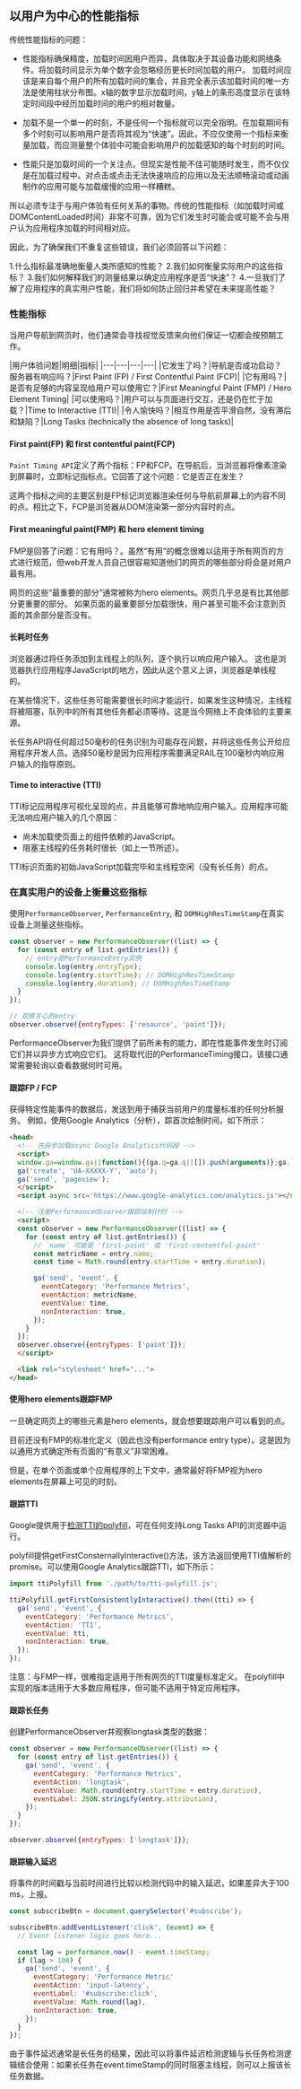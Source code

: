 ## 以用户为中心的性能指标

传统性能指标的问题：

* 性能指标确保精度，加载时间因用户而异，具体取决于其设备功能和网络条件。将加载时间显示为单个数字会忽略经历更长时间加载的用户。
加载时间应该是来自每个用户的所有加载时间的集合，并且完全表示该加载时间的唯一方法是使用柱状分布图。x轴的数字显示加载时间，y轴上的条形高度显示在该特定时间段中经历加载时间的用户的相对数量。

* 加载不是一个单一的时刻，不是任何一个指标就可以完全指明。在加载期间有多个时刻可以影响用户是否将其视为“快速”。因此，不应仅使用一个指标来衡量加载，而应测量整个体验中可能会影响用户的加载感知的每个时刻的时间。

* 性能只是加载时间的一个关注点。但现实是性能不佳可能随时发生，而不仅仅是在加载过程中。对点击或点击无法快速响应的应用以及无法顺畅滚动或动画制作的应用可能与加载缓慢的应用一样糟糕。

所以必须专注于与用户体验有任何关系的事物。传统的性能指标（如加载时间或DOMContentLoaded时间）非常不可靠，因为它们发生时可能会或可能不会与用户认为应用程序加载的时间相对应。

因此，为了确保我们不重复这些错误，我们必须回答以下问题：

1.什么指标最准确地衡量人类所感知的性能？
2.我们如何衡量实际用户的这些指标？
3.我们如何解释我们的测量结果以确定应用程序是否“快速”？
4.一旦我们了解了应用程序的真实用户性能，我们将如何防止回归并希望在未来提高性能？

### 性能指标

当用户导航到网页时，他们通常会寻找视觉反馈来向他们保证一切都会按预期工作。

|用户体验问题|明细|指标|
|---|---|---|---|
|它发生了吗？|导航是否成功启动？ 服务器有响应吗？|First Paint (FP) / First Contentful Paint (FCP)|
|它有用吗？|是否有足够的内容呈现给用户可以使用它？|First Meaningful Paint (FMP) / Hero Element Timing|
|可以使用吗？|用户可以与页面进行交互，还是仍在忙于加载？|Time to Interactive (TTI)|
|令人愉快吗？|相互作用是否平滑自然，没有滞后和缺陷？|Long Tasks (technically the absence of long tasks)|

#### First paint(FP) 和 first contentful paint(FCP)

`Paint Timing API`定义了两个指标：FP和FCP。在导航后，当浏览器将像素渲染到屏幕时，立即标记指标点。它回答了这个问题：它是否正在发生？

这两个指标之间的主要区别是FP标记浏览器渲染任何与导航前屏幕上的内容不同的点。相比之下，FCP是浏览器从DOM渲染第一部分内容时的点。

#### First meaningful paint(FMP) 和 hero element timing

FMP是回答了问题：它有用吗？。虽然“有用”的概念很难以适用于所有网页的方式进行规范，但web开发人员自己很容易知道他们的网页的哪些部分将会是对用户最有用。

网页的这些“最重要的部分”通常被称为hero elements。网页几乎总是有比其他部分更重要的部分。 如果页面的最重要部分加载很快，用户甚至可能不会注意到页面的其余部分是否没有。

#### 长耗时任务

浏览器通过将任务添加到主线程上的队列，逐个执行以响应用户输入。 这也是浏览器执行应用程序JavaScript的地方，因此从这个意义上讲，浏览器是单线程的。

在某些情况下，这些任务可能需要很长时间才能运行，如果发生这种情况，主线程将被阻塞，队列中的所有其他任务都必须等待。这是当今网络上不良体验的主要来源。

长任务API将任何超过50毫秒的任务识别为可能存在问题，并将这些任务公开给应用程序开发人员。选择50毫秒是因为应用程序需要满足RAIL在100毫秒内响应用户输入的指导原则。

#### Time to interactive (TTI)

TTI标记应用程序可视化呈现的点，并且能够可靠地响应用户输入。应用程序可能无法响应用户输入的几个原因：

* 尚未加载使页面上的组件依赖的JavaScript。
* 阻塞主线程的任务耗时很长（如上一节所述）。

TTI标识页面的初始JavaScript加载完毕和主线程空闲（没有长任务）的点。

### 在真实用户的设备上衡量这些指标

使用`PerformanceObserver`, `PerformanceEntry`, 和 `DOMHighResTimeStamp`在真实设备上测量这些指标。

```js
const observer = new PerformanceObserver((list) => {
  for (const entry of list.getEntries()) {
    // entry是PerformanceEntry实例
    console.log(entry.entryType);
    console.log(entry.startTime); // DOMHighResTimeStamp
    console.log(entry.duration); // DOMHighResTimeStamp
  }
});

// 观察关心的entry
observer.observe({entryTypes: ['resource', 'paint']});
```

PerformanceObserver为我们提供了前所未有的能力，即在性能事件发生时订阅它们并以异步方式响应它们。 这将取代旧的PerformanceTiming接口，该接口通常需要轮询以查看数据何时可用。

#### 跟踪FP / FCP

获得特定性能事件的数据后，发送到用于捕获当前用户的度量标准的任何分析服务。 例如，使用Google Analytics（分析），踪首次绘制时间，如下所示：

```html
<head>
  <!-- 先异步加载async Google Analytics代码段 -->
  <script>
  window.ga=window.ga||function(){(ga.q=ga.q||[]).push(arguments)};ga.l=+new Date;
  ga('create', 'UA-XXXXX-Y', 'auto');
  ga('send', 'pageview');
  </script>
  <script async src='https://www.google-analytics.com/analytics.js'></script>

  <!-- 注册PerformanceObserver跟踪绘制计时 -->
  <script>
  const observer = new PerformanceObserver((list) => {
    for (const entry of list.getEntries()) {
      // `name` 可能是 'first-paint' 或 'first-contentful-paint'
      const metricName = entry.name;
      const time = Math.round(entry.startTime + entry.duration);

      ga('send', 'event', {
        eventCategory: 'Performance Metrics',
        eventAction: metricName,
        eventValue: time,
        nonInteraction: true,
      });
    }
  });
  observer.observe({entryTypes: ['paint']});
  </script>

  <link rel="stylesheet" href="...">
</head>
```

#### 使用hero elements跟踪FMP

一旦确定网页上的哪些元素是hero elements，就会想要跟踪用户可以看到的点。

目前还没有FMP的标准化定义（因此也没有performance entry type）。这是因为以通用方式确定所有页面的“有意义”非常困难。

但是，在单个页面或单个应用程序的上下文中，通常最好将FMP视为hero elements在屏幕上可见的时刻。

#### 跟踪TTI

Google提供用于[检测TTI的polyfill](https://github.com/GoogleChromeLabs/tti-polyfill)，可在任何支持Long Tasks API的浏览器中运行。

polyfill提供getFirstConsternallyInteractive()方法，该方法返回使用TTI值解析的promise。可以使用Google Analytics跟踪TTI，如下所示：

```js
import ttiPolyfill from './path/to/tti-polyfill.js';

ttiPolyfill.getFirstConsistentlyInteractive().then((tti) => {
  ga('send', 'event', {
    eventCategory: 'Performance Metrics',
    eventAction: 'TTI',
    eventValue: tti,
    nonInteraction: true,
  });
});
```

注意：与FMP一样，很难指定适用于所有网页的TTI度量标准定义。 在polyfill中实现的版本适用于大多数应用程序，但可能不适用于特定应用程序。 

#### 跟踪长任务

创建PerformanceObserver并观察longtask类型的数据：

```js
const observer = new PerformanceObserver((list) => {
  for (const entry of list.getEntries()) {
    ga('send', 'event', {
      eventCategory: 'Performance Metrics',
      eventAction: 'longtask',
      eventValue: Math.round(entry.startTime + entry.duration),
      eventLabel: JSON.stringify(entry.attribution),
    });
  }
});

observer.observe({entryTypes: ['longtask']});
```

#### 跟踪输入延迟

将事件的时间戳与当前时间进行比较以检测代码中的输入延迟，如果差异大于100 ms，上报。

```js
const subscribeBtn = document.querySelector('#subscribe');

subscribeBtn.addEventListener('click', (event) => {
  // Event listener logic goes here...

  const lag = performance.now() - event.timeStamp;
  if (lag > 100) {
    ga('send', 'event', {
      eventCategory: 'Performance Metric'
      eventAction: 'input-latency',
      eventLabel: '#subscribe:click',
      eventValue: Math.round(lag),
      nonInteraction: true,
    });
  }
});
```

由于事件延迟通常是长任务的结果，因此可以将事件延迟检测逻辑与长任务检测逻辑结合使用：如果长任务在event.timeStamp的同时阻塞主线程，则可以上报该长任务数据。

### 
